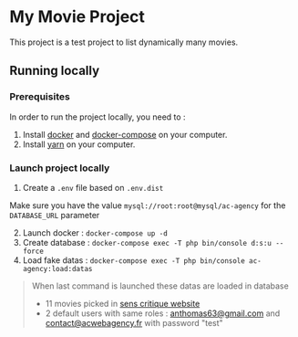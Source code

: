 # My Movie Project

This project is a test project to list dynamically many movies.

## Running locally

### Prerequisites

In order to run the project locally, you need to :

1. Install [docker](https://docs.docker.com/engine/install/) and [docker-compose](https://docs.docker.com/compose/install/) on your computer.
2. Install [yarn](https://yarnpkg.com/getting-started/install) on your computer.

### Launch project locally

1. Create a `.env` file based on `.env.dist`

Make sure you have the value `mysql://root:root@mysql/ac-agency` for the `DATABASE_URL` parameter

2. Launch docker : `docker-compose up -d`
3. Create database : `docker-compose exec -T php bin/console d:s:u --force`
3. Load fake datas : `docker-compose exec -T php bin/console ac-agency:load:datas`

> When last command is launched these datas are loaded in database
> - 11 movies picked in [sens critique website](https://www.senscritique.com/films/tops/top100-des-top10)
> - 2 default users with same roles : anthomas63@gmail.com and contact@acwebagency.fr with password "test"